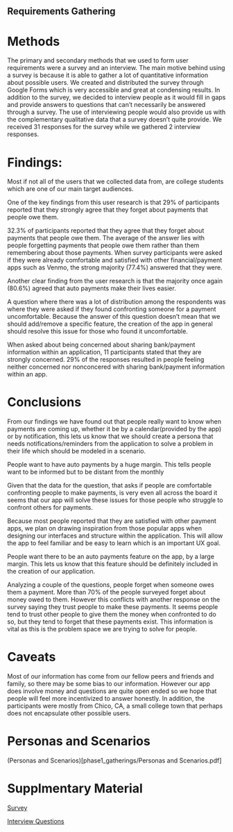 ## Requirements Gathering

# Methods
The primary and secondary methods that we used to form user requirements were a survey and an interview. The main motive behind using a survey is because it is able to gather a lot of quantitative information about possible users. We created and distributed the survey through Google Forms which is very accessible and great at condensing results. In addition to the survey, we decided to interview people as it would fill in gaps and provide answers to questions that can’t necessarily be answered through a survey. The use of interviewing people would also provide us with the complementary qualitative data that a survey doesn’t quite provide. We received 31 responses for the survey while we gathered 2 interview responses. 


# Findings: 
Most if not all of the users that we collected data from, are college students which are one of our main target audiences.

One of the key findings from this user research is that 29% of participants reported that they strongly agree that they forget about payments that people owe them. 

32.3% of participants reported that they agree that they forget about payments that people owe them. The average of the answer lies with people forgetting payments that people owe them rather than them remembering about those payments. 
When survey participants were asked if they were already comfortable and satisfied with other financial/payment apps such as Venmo, the strong majority (77.4%) answered that they were. 

Another clear finding from the user research is that the majority once again (80.6%) agreed that auto payments make their lives easier. 

A question where there was a lot of distribution among the respondents was where they were asked if they found confronting someone for a payment uncomfortable. Because the answer of this question doesn’t mean that we should add/remove a specific feature, the creation of the app in general should resolve this issue for those who found it uncomfortable. 

When asked about being concerned about sharing bank/payment information within an application, 11 participants stated that they are strongly concerned. 29% of the responses resulted in people feeling neither concerned nor nonconcered with sharing bank/payment information within an app. 


# Conclusions
From our findings we have found out that people really want to know when payments are coming up, whether it be by a calendar(provided by the app) or by notification, this lets us know that we should create a persona that needs notifications/reminders from the application to solve a problem in their life which should be modeled in a scenario.

People want to have auto payments by a huge margin. This tells people want to be informed but to be distant from the monthly 

Given that the data for the question, that asks if people are comfortable confronting people to make payments, is very even all across the board it seems that our app will solve these issues for those people who struggle to confront others for payments. 

Because most people reported that they are satisfied with other payment apps, we plan on drawing inspiration from those popular apps when designing our interfaces and structure within the application. This will allow the app to feel familiar and be easy to learn which is an important UX goal. 

People want there to be an auto payments feature on the app, by a large margin. This lets us know that this feature should be definitely included in the creation of our application. 

Analyzing a couple of the questions, people forget when someone owes them a payment. More than 70% of the people surveyed forget about money owed to them. However this conflicts with another response on the survey saying they trust people to make these payments. It seems people tend to trust other people to give them the money when confronted to do so, but they tend to forget that these payments exist. This information is vital as this is the problem space we are trying to solve for people. 


# Caveats
Most of our information has come from our fellow peers and friends and family, so there may be some bias to our information. However our app does involve money and questions are quite open ended so we hope that people will feel more incentivized to answer honestly. In addition, the participants were mostly from Chico, CA, a small college town that perhaps does not encapsulate other possible users. 

# Personas and Scenarios
(Personas and Scenarios)[phase1_gatherings/Personas and Scenarios.pdf]

# Supplmentary Material
[Survey](phase1_gathering/survey.pdf)

[Interview Questions](phase1_gatherings/Interview_Questions.pdf)
